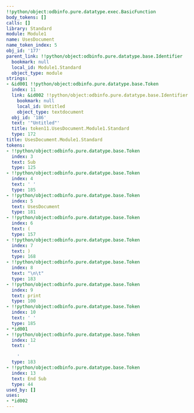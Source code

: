 ```yaml
---
!!python/object:odbinfo.pure.datatype.exec.BasicFunction
body_tokens: []
calls: []
library: Standard
module: Module1
name: UsesDocument
name_token_index: 5
obj_id: '177'
parent_link: !!python/object:odbinfo.pure.datatype.base.Identifier
  bookmark: null
  local_id: Module1.Standard
  object_type: module
strings:
- &id001 !!python/object:odbinfo.pure.datatype.base.Token
  index: 11
  link: &id002 !!python/object:odbinfo.pure.datatype.base.Identifier
    bookmark: null
    local_id: Untitled
    object_type: textdocument
  obj_id: '186'
  text: '"Untitled"'
  title: token11.UsesDocument.Module1.Standard
  type: 172
title: UsesDocument.Module1.Standard
tokens:
- !!python/object:odbinfo.pure.datatype.base.Token
  index: 3
  text: Sub
  type: 125
- !!python/object:odbinfo.pure.datatype.base.Token
  index: 4
  text: ' '
  type: 185
- !!python/object:odbinfo.pure.datatype.base.Token
  index: 5
  text: UsesDocument
  type: 181
- !!python/object:odbinfo.pure.datatype.base.Token
  index: 6
  text: (
  type: 157
- !!python/object:odbinfo.pure.datatype.base.Token
  index: 7
  text: )
  type: 168
- !!python/object:odbinfo.pure.datatype.base.Token
  index: 8
  text: "\n\t"
  type: 183
- !!python/object:odbinfo.pure.datatype.base.Token
  index: 9
  text: print
  type: 100
- !!python/object:odbinfo.pure.datatype.base.Token
  index: 10
  text: ' '
  type: 185
- *id001
- !!python/object:odbinfo.pure.datatype.base.Token
  index: 12
  text: '

    '
  type: 183
- !!python/object:odbinfo.pure.datatype.base.Token
  index: 13
  text: End Sub
  type: 44
used_by: []
uses:
- *id002
---
```

